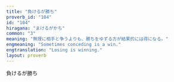 ```yaml
---
title: "負けるが勝ち"
proverb_id: "104"
id: "104"
hiragana: "まけるがかち"
common: "3"
meaning: "無理に相手と争うよりも、勝ちをゆずる方が結果的には得になる。"
engmeaning: "Sometimes conceding is a win."
engtranslation: "Losing is winning."
layout: proverb
---
```


負けるが勝ち
